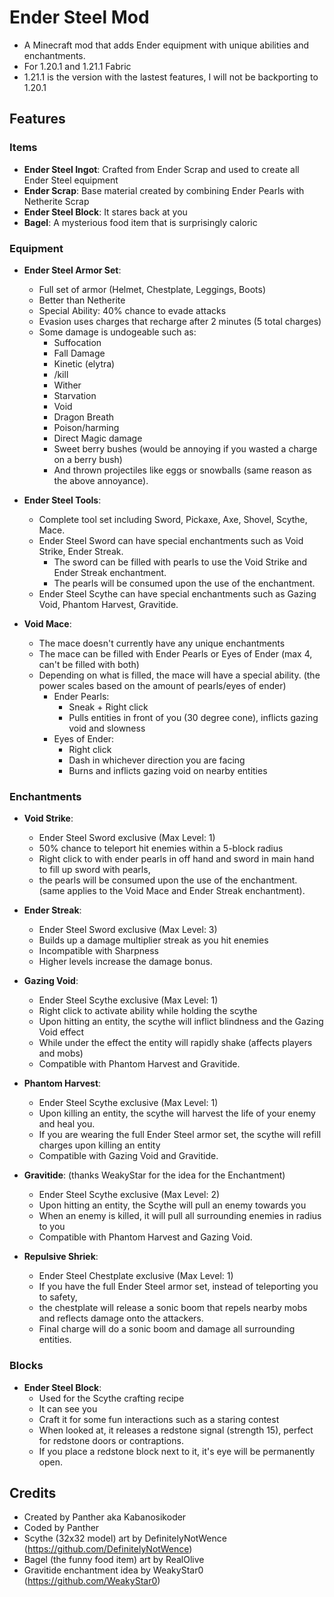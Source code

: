 # Ender Steel Mod

- A Minecraft mod that adds Ender equipment with unique abilities and enchantments.
- For 1.20.1 and 1.21.1 Fabric
- 1.21.1 is the version with the lastest features, I will not be backporting to 1.20.1

## Features

### Items
- **Ender Steel Ingot**: Crafted from Ender Scrap and used to create all Ender Steel equipment
- **Ender Scrap**: Base material created by combining Ender Pearls with Netherite Scrap
- **Ender Steel Block**: It stares back at you
- **Bagel**: A mysterious food item that is surprisingly caloric

### Equipment
- **Ender Steel Armor Set**:
  - Full set of armor (Helmet, Chestplate, Leggings, Boots)
  - Better than Netherite
  - Special Ability: 40% chance to evade attacks
  - Evasion uses charges that recharge after 2 minutes (5 total charges)
  - Some damage is undogeable such as:
    - Suffocation
    - Fall Damage
    - Kinetic (elytra)
    - /kill
    - Wither
    - Starvation
    - Void
    - Dragon Breath
    - Poison/harming
    - Direct Magic damage
    - Sweet berry bushes (would be annoying if you wasted a charge on a berry bush)
    - And thrown projectiles like eggs or snowballs (same reason as the above annoyance).

- **Ender Steel Tools**:
  - Complete tool set including Sword, Pickaxe, Axe, Shovel, Scythe, Mace.
  - Ender Steel Sword can have special enchantments such as Void Strike, Ender Streak.
    - The sword can be filled with pearls to use the Void Strike and Ender Streak enchantment.
    - The pearls will be consumed upon the use of the enchantment.
  - Ender Steel Scythe can have special enchantments such as Gazing Void, Phantom Harvest, Gravitide.

- **Void Mace**:
  - The mace doesn't currently have any unique enchantments
  - The mace can be filled with Ender Pearls or Eyes of Ender (max 4, can't be filled with both)
  - Depending on what is filled, the mace will have a special ability. (the power scales based on the amount of pearls/eyes of ender)
    - Ender Pearls: 
      - Sneak + Right click
      - Pulls entities in front of you (30 degree cone), inflicts gazing void and slowness
    - Eyes of Ender: 
      - Right click
      - Dash in whichever direction you are facing
      - Burns and inflicts gazing void on nearby entities

### Enchantments
- **Void Strike**:
  - Ender Steel Sword exclusive (Max Level: 1)
  - 50% chance to teleport hit enemies within a 5-block radius
  - Right click to with ender pearls in off hand and sword in main hand to fill up sword with pearls,
  - the pearls will be consumed upon the use of the enchantment. (same applies to the Void Mace and Ender Streak enchantment).

- **Ender Streak**:
  - Ender Steel Sword exclusive (Max Level: 3)
  - Builds up a damage multiplier streak as you hit enemies
  - Incompatible with Sharpness
  - Higher levels increase the damage bonus.

- **Gazing Void**:
  - Ender Steel Scythe exclusive (Max Level: 1)
  - Right click to activate ability while holding the scythe
  - Upon hitting an entity, the scythe will inflict blindness and the Gazing Void effect
  - While under the effect the entity will rapidly shake (affects players and mobs)
  - Compatible with Phantom Harvest and Gravitide.

- **Phantom Harvest**:
  - Ender Steel Scythe exclusive (Max Level: 1)
  - Upon killing an entity, the scythe will harvest the life of your enemy and heal you.
  - If you are wearing the full Ender Steel armor set, the scythe will refill charges upon killing an entity
  - Compatible with Gazing Void and Gravitide.

- **Gravitide**: (thanks WeakyStar for the idea for the Enchantment)
  - Ender Steel Scythe exclusive (Max Level: 2)
  - Upon hitting an entity, the Scythe will pull an enemy towards you
  - When an enemy is killed, it will pull all surrounding enemies in radius to you
  - Compatible with Phantom Harvest and Gazing Void.

- **Repulsive Shriek**:
  - Ender Steel Chestplate exclusive (Max Level: 1)
  - If you have the full Ender Steel armor set, instead of teleporting you to safety,
  - the chestplate will release a sonic boom that repels nearby mobs and reflects damage onto the attackers.
  - Final charge will do a sonic boom and damage all surrounding entities.


### Blocks
- **Ender Steel Block**:
  - Used for the Scythe crafting recipe
  - It can see you
  - Craft it for some fun interactions such as a staring contest
  - When looked at, it releases a redstone signal (strength 15), perfect for redstone doors or contraptions.
  - If you place a redstone block next to it, it's eye will be permanently open.

## Credits
- Created by Panther aka Kabanosikoder
- Coded by Panther
- Scythe (32x32 model) art by DefinitelyNotWence (https://github.com/DefinitelyNotWence)
- Bagel (the funny food item) art by RealOlive
- Gravitide enchantment idea by WeakyStar0 (https://github.com/WeakyStar0)
